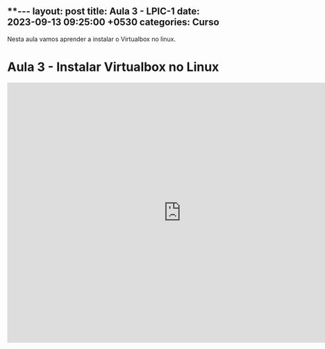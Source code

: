 **---
layout: post
title: Aula 3 - LPIC-1
date:   2023-09-13 09:25:00 +0530
categories: Curso
---
Nesta aula vamos aprender a instalar o Virtualbox no linux.

# Aula 3 - Instalar Virtualbox no Linux

<iframe width="800" height="600" src="https://www.youtube.com/embed/h7In_L0z25w?list=PL0IggKUxTGp0TIQr2sZZ4QrGqGstrRnFd" title="Aula 3 - Curso LPIC-1 101" frameborder="0" allow="accelerometer; autoplay; clipboard-write; encrypted-media; gyroscope; picture-in-picture; web-share" allowfullscreen></iframe>

